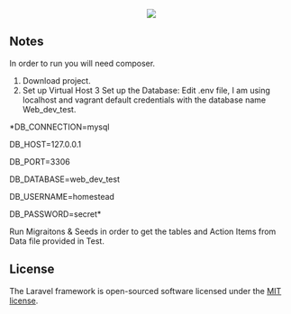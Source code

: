<p align="center"><img src="https://laravel.com/assets/img/components/logo-laravel.svg"></p>


## Notes
In order to run you will need composer. 


1. Download project.
2. Set up Virtual Host
3 Set up the Database:
  Edit .env file, I am using localhost and vagrant default credentials with the database name Web_dev_test.
  
  <p>*DB_CONNECTION=mysql 
  
  DB_HOST=127.0.0.1
  
  DB_PORT=3306
  
  DB_DATABASE=web_dev_test
  
  DB_USERNAME=homestead
  
  DB_PASSWORD=secret*
  
  </p>
  
Run Migraitons & Seeds in order to get the tables and Action Items from Data file provided in Test.



## License

The Laravel framework is open-sourced software licensed under the [MIT license](https://opensource.org/licenses/MIT).
